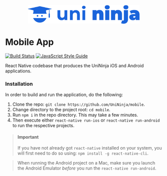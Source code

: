 <p align="center">
  <img src="logo.png" alt="UniNinja Logo" height=60/>
</p>

# Mobile App
[![Build Status](https://travis-ci.org/UniNinja/mobile.svg?branch=master)](https://travis-ci.org/UniNinja/mobile)
[![JavaScript Style Guide](https://img.shields.io/badge/code_style-standard-brightgreen.svg)](https://standardjs.com)

React Native codebase that produces the UniNinja iOS and Android applications.

### Installation

In order to build and run the application, do the following:
1. Clone the repo: `git clone https://github.com/UniNinja/mobile`.
2. Change directory to the project root: `cd mobile`.
2. Run `npm i` in the repo directory. This may take a few minutes.
3. Then execute either `react-native run-ios` or `react-native run-android` to run the respective projects.

> #### Important
> If you have not already got `react-native` installed on your system, you will first need to do so using: `npm install -g react-native-cli`.

> When running the Android project on a Mac, make sure you launch the Android Emulator _before_ you run the `react-native run-android`.
